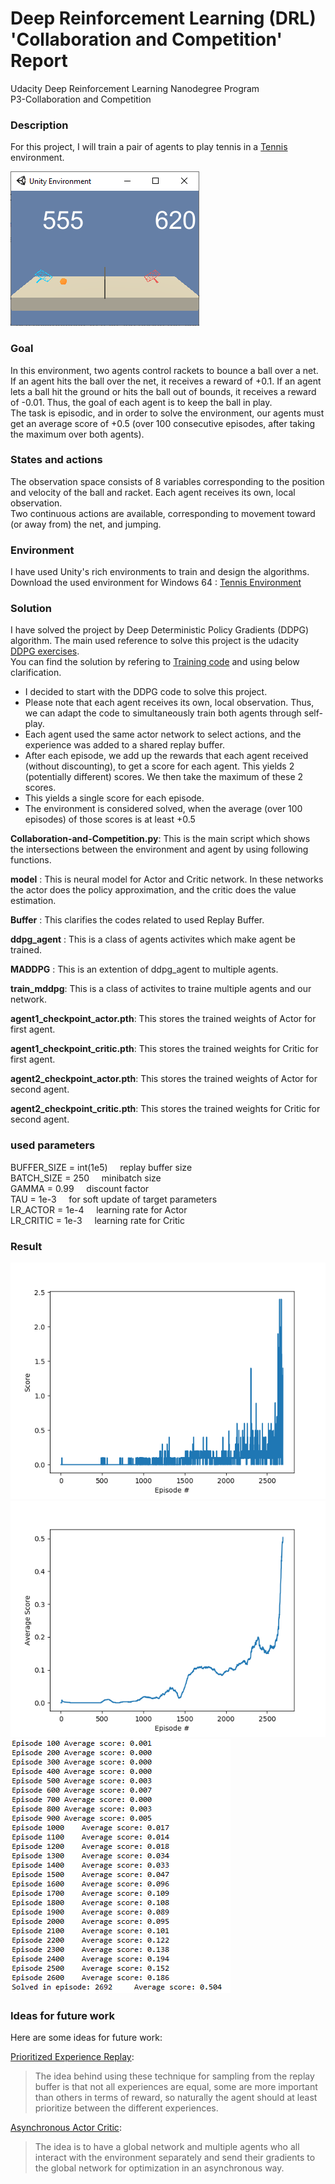 # Deep Reinforcement Learning (DRL) 'Collaboration and Competition' Report
Udacity Deep Reinforcement Learning Nanodegree Program<br/>
P3-Collaboration and Competition <br/>


### Description
For this project, I will train a pair of agents to play tennis in a [Tennis](https://github.com/Unity-Technologies/ml-agents/blob/master/docs/Learning-Environment-Examples.md#tennis) environment. 

<img src=https://github.com/HadisAB/Collaboration-and-Competition_DRL_Udacity/blob/master/Images/env.example.png />



### Goal
In this environment, two agents control rackets to bounce a ball over a net. If an agent hits the ball over the net, it receives a reward of +0.1. If an agent lets a ball hit the ground or hits the ball out of bounds, it receives a reward of -0.01. Thus, the goal of each agent is to keep the ball in play.<br/>
The task is episodic, and in order to solve the environment, our agents must get an average score of +0.5 (over 100 consecutive episodes, after taking the maximum over both agents). <br/>

### States and actions
The observation space consists of 8 variables corresponding to the position and velocity of the ball and racket. Each agent receives its own, local observation. <br/>
Two continuous actions are available, corresponding to movement toward (or away from) the net, and jumping.

### Environment
I have used Unity's rich environments to train and design the algorithms.<br/>
Download the used environment for Windows 64 :
[Tennis Environment](https://s3-us-west-1.amazonaws.com/udacity-drlnd/P3/Tennis/Tennis_Windows_x86_64.zip)<br/>


### Solution
I have solved the project by Deep Deterministic Policy Gradients (DDPG) algorithm. The main used reference to solve this project is the udacity [DDPG exercises](https://github.com/udacity/deep-reinforcement-learning/tree/master/ddpg-pendulum). <br/>
You can find the solution by refering to [Training code](https://github.com/HadisAB/Collaboration-and-Competition_DRL_Udacity/tree/master/Training%20Codes) and using below clarification. <br/>

* I decided to start with the DDPG code to solve this project.
* Please note that each agent receives its own, local observation. Thus, we can adapt the code to simultaneously train both agents through self-play. 
* Each agent used the same actor network to select actions, and the experience was added to a shared replay buffer.
* After each episode, we add up the rewards that each agent received (without discounting), to get a score for each agent. This yields 2 (potentially different) scores. We then take the maximum of these 2 scores.
* This yields a single score for each episode.
* The environment is considered solved, when the average (over 100 episodes) of those scores is at least +0.5



**Collaboration-and-Competition.py**: This is the main script which shows the intersections between the environment and agent by using following functions. <br/>

**model** : This is neural model for Actor and Critic network. In these networks the actor does the policy approximation, and the critic does the value estimation. 

**Buffer** : This clarifies the codes related to used Replay Buffer.

**ddpg_agent** : This is a class of agents activites which make agent be trained.

**MADDPG** : This is an extention of ddpg_agent to multiple agents.

**train_mddpg**: This is a class of activites to traine multiple agents and our network.

**agent1_checkpoint_actor.pth**: This stores the trained weights of Actor for first agent. <br/>

**agent1_checkpoint_critic.pth**: This stores the trained weights for Critic for first agent. <br/>

**agent2_checkpoint_actor.pth**: This stores the trained weights of Actor for second agent. <br/>

**agent2_checkpoint_critic.pth**: This stores the trained weights for Critic for second agent. <br/>

### used parameters
BUFFER_SIZE = int(1e5)   &nbsp; &nbsp; replay buffer size<br/>
BATCH_SIZE = 250         &nbsp; &nbsp; minibatch size<br/>
GAMMA = 0.99            &nbsp; &nbsp; discount factor<br/>
TAU = 1e-3              &nbsp; &nbsp; for soft update of target parameters<br/>
LR_ACTOR = 1e-4         &nbsp; &nbsp; learning rate for Actor<br/>
LR_CRITIC = 1e-3        &nbsp; &nbsp; learning rate for Critic<br/>

### Result

<img src="https://github.com/HadisAB/Collaboration-and-Competition_DRL_Udacity/blob/master/Images/scores.png" />


<img src="https://github.com/HadisAB/Collaboration-and-Competition_DRL_Udacity/blob/master/Images/Avg_scores.png" />


<img src="https://github.com/HadisAB/Collaboration-and-Competition_DRL_Udacity/blob/master/Images/trend.png" />


### Ideas for future work
Here are some ideas for future work:

[Prioritized Experience Replay](https://arxiv.org/abs/1511.05952): 
> The idea behind using these technique for sampling from the replay buffer is that not all experiences are equal, some are more important than others in terms of reward, so naturally the agent should at least prioritize between the different experiences.


[Asynchronous Actor Critic](https://medium.com/emergent-future/simple-reinforcement-learning-with-tensorflow-part-8-asynchronous-actor-critic-agents-a3c-c88f72a5e9f2): 
> The idea is to have a global network and multiple agents who all interact with the environment separately and send their gradients to the global network for optimization in an asynchronous way.



